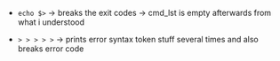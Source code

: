 - `echo $>` -> breaks the exit codes -> cmd_lst is empty afterwards from what i understood

- `> > > > >` -> prints error syntax token stuff several times and also breaks error code
